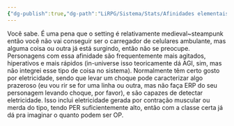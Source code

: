 ```yaml
---
{"dg-publish":true,"dg-path":"LiRPG/Sistema/Stats/Afinidades elementais/Eletricidade.md","permalink":"/li-rpg/sistema/stats/afinidades-elementais/eletricidade/","created":"2025-01-11T01:27:25.606-03:00","updated":"2025-01-12T02:32:58.890-03:00"}
---
```



Você sabe. É uma pena que o setting é relativamente medieval~steampunk então você não vai conseguir ser o carregador de celulares ambulante, mas alguma coisa ou outra já está surgindo, então não se preocupe. Personagens com essa afinidade são frequentemente mais agitados, hiperativos e mais rápidos (in-universe isso teoricamente dá AGI, sim, mas não integrei esse tipo de coisa no sistema). Normalmente têm certo gosto por eletricidade, sendo que levar um choque pode caracterizar algo prazeroso (eu vou rir se for uma linha ou outra, mas não faça ERP do seu personagem levando choque, por favor), e são capazes de detectar eletricidade. Isso inclui eletricidade gerada por contração muscular ou merda do tipo, tendo PER suficientemente alto, então com a classe certa já dá pra imaginar o quanto podem ser OP.